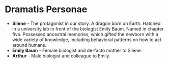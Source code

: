 

# **Dramatis Personae**

* **Silene** - The protagonist in our story. A dragon born on Earth. Hatched in a university lab in front of the biologist Emily Baum. Named in chapter five. Possessed ancestral memories, which gifted the newborn with a wide variety of knowledge, including behavioral patterns on how to act around humans. 
* **Emily Baum** - Female biologist and de-facto mother to Silene.
* **Arthur** - Male biologist and colleague to Emily.
